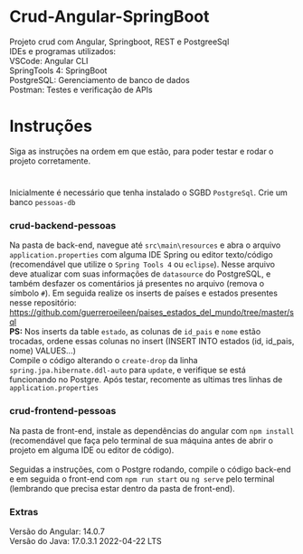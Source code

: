 # Crud-Angular-SpringBoot
Projeto crud com Angular, Springboot, REST e PostgreeSql
<br>IDEs e programas utilizados:
<br>VSCode: Angular CLI
<br>SpringTools 4: SpringBoot
<br>PostgreSQL: Gerenciamento de banco de dados
<br>Postman: Testes e verificação de APIs

# Instruções
Siga as instruções na ordem em que estão, para poder testar e rodar o projeto corretamente.
#
Inicialmente é necessário que tenha instalado o SGBD `PostgreSql`. Crie um banco `pessoas-db` 
### crud-backend-pessoas
Na pasta de back-end, navegue até `src\main\resources` e abra o arquivo `application.properties` com alguma IDE Spring ou editor texto/código (recomendável que utilize o `Spring Tools 4` ou `eclipse`). Nesse arquivo deve atualizar com suas informações de `datasource` do PostgreSQL, e também desfazer os comentários já presentes no arquivo (remova o símbolo `#`).
Em seguida realize os inserts de países e estados presentes nesse repositório: <a>https://github.com/guerreroeileen/paises_estados_del_mundo/tree/master/sql</a>
<br><b>PS:</b> Nos inserts da table `estado`, as colunas de `id_pais` e `nome` estão trocadas, ordene essas colunas no insert (INSERT INTO estados (id, id_pais, nome) VALUES...)<br>
Compile o código alterando o `create-drop` da linha `spring.jpa.hibernate.ddl-auto` para `update`, e verifique se está funcionando no Postgre. Após testar, recomente as ultimas tres linhas de `application.properties`
### crud-frontend-pessoas
Na pasta de front-end, instale as dependências do angular com `npm install` (recomendável que faça pelo terminal de sua máquina antes de abrir o projeto em alguma IDE ou editor de código).
<br><br>
Seguidas a instruções, com o Postgre rodando, compile o código back-end e em seguida o front-end com `npm run start` ou `ng serve` pelo terminal (lembrando que precisa estar dentro da pasta de front-end).
<br>
### Extras 
Versão do Angular: 14.0.7
<br>Versão do Java: 17.0.3.1 2022-04-22 LTS
